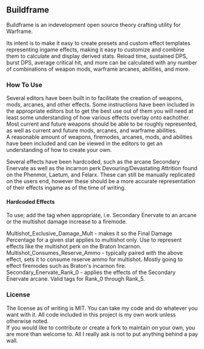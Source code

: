 ## Buildframe

Buildframe is an indevelopment open source theory crafting utility for Warframe.  

Its intent is to make it easy to create presets and custom effect templates representing ingame effects, making it easy to customize and combine them to calculate and display derived stats.
Reload time, sustained DPS, burst DPS, average critical hit, and more can be calculated with any number of combinations of weapon mods, warframe arcanes, abilities, and more.


### How To Use

Several editors have been built in to facilitate the creation of weapons, mods, arcanes, and other effects. Some instructions have been included in the appropriate editors but to get the best use out of them you will need at least some understanding of how various effects overlay onto eachother.
Most current and future weapons should be able to be roughly represented, as well as current and future mods, arcanes, and warframe abilities.  
A reasonable amount of weapons, firemodes, arcanes, mods, and abilities have been included and can be viewed in the editors to get an understanding of how to create your own.  

Several effects have been hardcoded, such as the arcane Secondary Enervate as well as the incarnon perk Devouring/Devastating Attrition found on the Phenmor, Laetum, and Felarx. These can still be manually replicated on the users end, however these should be a more accurate representation of their effects ingame as of the time of writing.

#### Hardcoded Effects

To use; add the tag when appropriate, i.e. Secondary Enervate to an arcane or the multishot damage increase to a firemode.

Multishot_Exclusive_Damage_Mult - makes it so the Final Damage Percentage for a given stat applies to multishot only. Use to represent effects like the multishot perk on the Braton Incarnon.  
Multishot_Consumes_Reserve_Ammo - typically paired with the above effect, sets it to consume reserve ammo for multishot. Mostly going to effect firemodes such as Braton's incarnon fire.  
Secondary_Enervate_Rank_0 - applies the effects of the Secondary Enervate arcane. Valid tags for Rank_0 through Rank_5.  

### License

The license as of writing is MIT. You can take my code and do whatever you want with it. All code included in this project is my own work unless otherwise noted.  
If you would like to contribute or create a fork to maintain on your own, you are more than welcome to. All I really ask is not to put anything behind a pay wall.